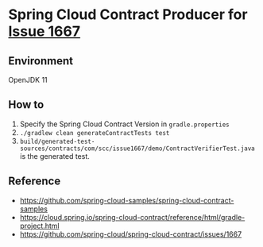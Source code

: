 # Spring Cloud Contract Producer for [Issue 1667](https://github.com/spring-cloud/spring-cloud-contract/issues/1667)

## Environment
OpenJDK 11

## How to

1. Specify the Spring Cloud Contract Version in `gradle.properties`
2. `./gradlew clean generateContractTests test`
3. `build/generated-test-sources/contracts/com/scc/issue1667/demo/ContractVerifierTest.java` is the generated test.

## Reference
- https://github.com/spring-cloud-samples/spring-cloud-contract-samples
- https://cloud.spring.io/spring-cloud-contract/reference/html/gradle-project.html
- https://github.com/spring-cloud/spring-cloud-contract/issues/1667
